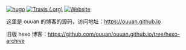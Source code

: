 [![hugo](https://img.shields.io/badge/powered%20by-hugo-orange)](https://gohugo.io/)
[![Travis (.org)](https://img.shields.io/travis/ouuan/hugo-blog)](https://travis-ci.org/ouuan/hugo-blog)
[![Website](https://img.shields.io/website?url=https%3A%2F%2Fouuan.github.io)](https://ouuan.github.io)

这里是 ouuan 的博客的源码，访问地址：<https://ouuan.github.io>

旧版 hexo 博客：<https://github.com/ouuan/ouuan.github.io/tree/hexo-archive>